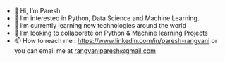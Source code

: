 - 👋 Hi, I’m Paresh
- 👀 I’m interested in Python, Data Science and Machine Learning. 
- 🌱 I’m currently learning new technologies around the world
- 💞️ I’m looking to collaborate on Python & Machine learning Projects
- 📫 How to reach me : https://www.linkedin.com/in/paresh-rangvani  or you can email me at rangvaniparesh@gmail.com

<!---
Pareshrangvani/Pareshrangvani is a ✨ special ✨ repository because its `README.md` (this file) appears on your GitHub profile.
You can click the Preview link to take a look at your changes.
--->
